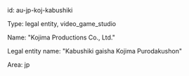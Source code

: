 id: au-jp-koj-kabushiki

Type: legal entity, video_game_studio

Name: "Kojima Productions Co., Ltd."

Legal entity name: "Kabushiki gaisha Kojima Purodakushon"

Area: jp